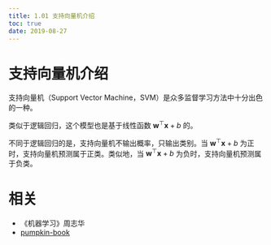 ```yaml
---
title: 1.01 支持向量机介绍
toc: true
date: 2019-08-27
---
```

# 支持向量机介绍


支持向量机（Support Vector Machine，SVM）是众多监督学习方法中十分出色的一种。




类似于逻辑回归，这个模型也是基于线性函数 $\boldsymbol{w}^{\top} \boldsymbol{x}+b$ 的。

不同于逻辑回归的是，支持向量机不输出概率，只输出类别。当 $\boldsymbol{w}^{\top} \boldsymbol{x}+b$ 为正时，支持向量机预测属于正类。类似地，当 $\boldsymbol{w}^{\top} \boldsymbol{x}+b$ 为负时，支持向量机预测属于负类。



# 相关


- 《机器学习》周志华
- [pumpkin-book](https://github.com/datawhalechina/pumpkin-book)
